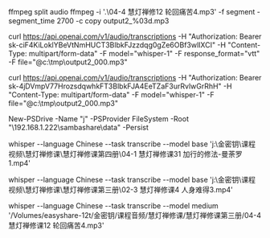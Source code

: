 
ffmpeg split audio
  ffmpeg -i  '.\04-4 慧灯禅修12 轮回痛苦4.mp3' -f segment -segment_time 2700 -c copy output2_%03d.mp3


  curl https://api.openai.com/v1/audio/transcriptions   -H "Authorization: Bearer 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"   -H "Content-Type: multipart/form-data"   -F model="whisper-1" -F response_format="vtt"  -F file="@c:\\tmp\\output2_000.mp3"

  curl https://api.openai.com/v1/audio/transcriptions   -H "Authorization: Bearer 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"   -H "Content-Type: multipart/form-data"   -F model="whisper-1"   -F file="@c:\\tmp\\output2_000.mp3"

New-PSDrive -Name "j" -PSProvider FileSystem -Root "\\192.168.1.222\sambashare\data" -Persist

  whisper --language Chinese --task transcribe --model base 'j:\金密钥\课程视频\慧灯禅修课\慧灯禅修课第四册\04-1 慧灯禅修课31 加行的修法-曼荼罗1.mp4'

  whisper --language Chinese --task transcribe --model base 'j:\金密钥\课程视频\慧灯禅修课\慧灯禅修课第三册\02-3 慧灯禅修课4 人身难得3.mp4'

  whisper --language Chinese --task transcribe --model medium '/Volumes/easyshare-12t/金密钥/课程音频/慧灯禅修课/慧灯禅修课第三册/04-4 慧灯禅修课12 轮回痛苦4.mp3'